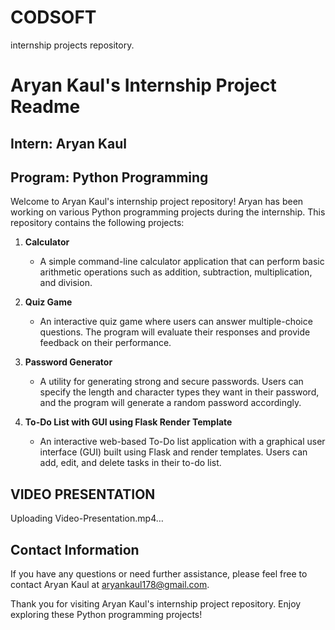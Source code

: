 # CODSOFT
internship projects repository.

# Aryan Kaul's Internship Project Readme

## Intern: Aryan Kaul
## Program: Python Programming

Welcome to Aryan Kaul's internship project repository! Aryan has been working on various Python programming projects during the internship. This repository contains the following projects:

1. **Calculator**
   - A simple command-line calculator application that can perform basic arithmetic operations such as addition, subtraction, multiplication, and division.

2. **Quiz Game**
   - An interactive quiz game where users can answer multiple-choice questions. The program will evaluate their responses and provide feedback on their performance.

3. **Password Generator**
   - A utility for generating strong and secure passwords. Users can specify the length and character types they want in their password, and the program will generate a random password accordingly.

4. **To-Do List with GUI using Flask Render Template**
   - An interactive web-based To-Do list application with a graphical user interface (GUI) built using Flask and render templates. Users can add, edit, and delete tasks in their to-do list.

## VIDEO PRESENTATION 


Uploading Video-Presentation.mp4…



## Contact Information

If you have any questions or need further assistance, please feel free to contact Aryan Kaul at [aryankaul178@gmail.com](mailto:aryankaul178@gmail.com).

Thank you for visiting Aryan Kaul's internship project repository. Enjoy exploring these Python programming projects!
